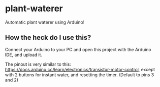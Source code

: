 # plant-waterer
Automatic plant waterer using Arduino!

## How the heck do I use this?
Connect your Arduino to your PC and open this project with the Arduino IDE, and upload it.

The pinout is very similar to this: https://docs.arduino.cc/learn/electronics/transistor-motor-control, except with 2 buttons for instant water, and resetting the timer. (Default to pins 3 and 2)
